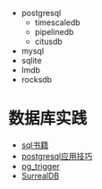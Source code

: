 
- postgresql
	- timescaledb
	- pipelinedb
	- citusdb
- mysql
- sqlite
- lmdb
- rocksdb

# 数据库实践

- [sql书籍](sql.md)
- [postgresql应用技巧](postgresql应用技巧.md)
- [pg_trigger](pg_trigger.md)
- [SurrealDB](SurrealDB.md)